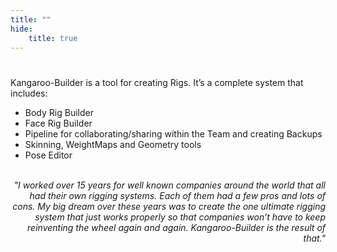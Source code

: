 ```yaml
---
title: ""
hide:
    title: true
---
```


# <!-- dummy title to prevent auto-generated one-->


Kangaroo-Builder is a tool for creating Rigs. It’s a complete system that includes:

- Body Rig Builder  
- Face Rig Builder 
- Pipeline for collaborating/sharing within the Team and creating Backups  
- Skinning, WeightMaps and Geometry tools   
- Pose Editor


<br>

<div style="text-align: right"> <em>"I worked over 15 years for well known companies around the world that all had their own rigging systems. Each of them had a few pros and lots of cons.
My big dream over these years was to create the one ultimate rigging system that just works properly so that companies won’t have to keep reinventing the wheel again and again.
Kangaroo-Builder is the result of that." </em></div>

<br>
